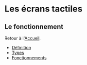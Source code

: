 # Les écrans tactiles
## Le fonctionnement

Retour à l'[Accueil](tactiles.md).
- [Définition](definition.md)
- [Types](types.md)
- [Fonctionnements](fonctionnement.md)

